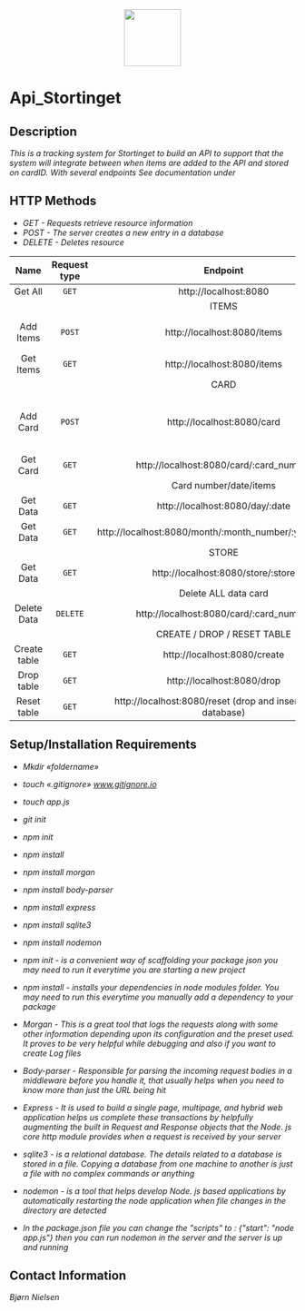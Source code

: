 <div id="header" align="center">
  <img src="https://media.giphy.com/media/M9gbBd9nbDrOTu1Mqx/giphy.gif" width="100"/>
</div>

# Api_Stortinget

## Description

_This is a tracking system for Stortinget to build an API to support that the system will integrate between when items are added to the API and stored on cardID. With several endpoints See documentation under_

## HTTP Methods

- _GET - Requests retrieve resource information_
- _POST - The server creates a new entry in a database_
- _DELETE - Deletes resource_

|     Name     | Request type |                            Endpoint                            |                                   Body                                    |
| :----------: | :----------: | :------------------------------------------------------------: | :-----------------------------------------------------------------------: |
|   Get All    |    `GET`     |                     http://localhost:8080                      |                                                                           |
|              |              |                             ITEMS                              |                                                                           |
|  Add Items   |    `POST`    |                  http://localhost:8080/items                   |           { name:"string", category:"string", price:"number" }            |
|  Get Items   |    `GET`     |                  http://localhost:8080/items                   |                                                                           |
|              |              |                              CARD                              |                                                                           |
|   Add Card   |    `POST`    |                   http://localhost:8080/card                   | { card_number:"number", store: "string", adress:"string", date:"string" } |
|   Get Card   |    `GET`     |            http://localhost:8080/card/:card_number             |                                                                           |
|              |              |                     Card number/date/items                     |                                                                           |
|   Get Data   |    `GET`     |                http://localhost:8080/day/:date                 |                                                                           |
|   Get Data   |    `GET`     |     http://localhost:8080/month/:month_number/:year_number     |                                                                           |
|              |              |                             STORE                              |                                                                           |
|   Get Data   |    `GET`     |               http://localhost:8080/store/:store               |                                                                           |
|              |              |                      Delete ALL data card                      |                                                                           |
| Delete Data  |   `DELETE`   |            http://localhost:8080/card/:card_number             |                                                                           |
|              |              |                  CREATE / DROP / RESET TABLE                   |                                                                           |
| Create table |    `GET`     |                  http://localhost:8080/create                  |                                                                           |
|  Drop table  |    `GET`     |                   http://localhost:8080/drop                   |                                                                           |
| Reset table  |    `GET`     | http://localhost:8080/reset (drop and insert data to database) |                                                                           |

## Setup/Installation Requirements

- _Mkdir «foldername»_
- _touch «.gitignore» www.gitignore.io_
- _touch app.js_
- _git init_
- _npm init_
- _npm install_
- _npm install morgan_
- _npm install body-parser_
- _npm install express_
- _npm install sqlite3_
- _npm install nodemon_

- _npm init - is a convenient way of scaffolding your package json you may need to run it everytime you are starting a new project_

- _npm install - installs your dependencies in node modules folder. You may need to run this everytime you manually add a dependency to your package_

- _Morgan - This is a great tool that logs the requests along with some other information depending upon its configuration and the preset used. It proves to be very helpful while debugging and also if you want to create Log files_

- _Body-parser - Responsible for parsing the incoming request bodies in a middleware before you handle it, that usually helps when you need to know more than just the URL being hit_

- _Express - It is used to build a single page, multipage, and hybrid web application helps us complete these transactions by helpfully augmenting the built in Request and Response objects that the Node. js core http module provides when a request is received by your server_

- _sqlite3 - is a relational database. The details related to a database is stored in a file. Copying a database from one machine to another is just a file with no complex commands or anything_

- _nodemon - is a tool that helps develop Node. js based applications by automatically restarting the node application when file changes in the directory are detected_

- _In the package.json file you can change the "scripts" to : {"start": "node app.js"} then you can run nodemon in the server and the server is up and running_

## Contact Information

_Bjørn Nielsen_
